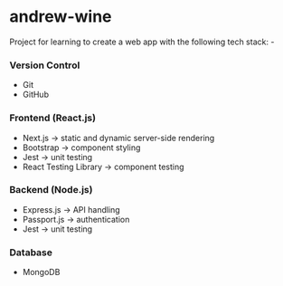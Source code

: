 # andrew-wine
Project for learning to create a web app with the following tech stack: -

### Version Control
- Git
- GitHub

### Frontend (React.js)
- Next.js → static and dynamic server-side rendering
- Bootstrap → component styling
- Jest → unit testing
- React Testing Library → component testing

### Backend (Node.js)
- Express.js → API handling
- Passport.js → authentication
- Jest → unit testing

### Database
- MongoDB

